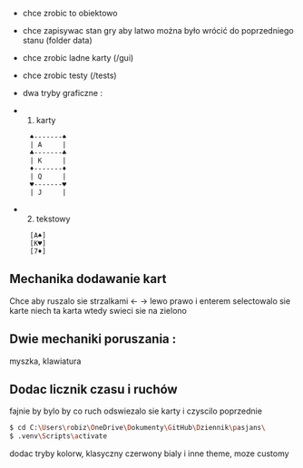 - chce zrobic to obiektowo

- chce zapisywac stan gry aby latwo można było wrócić do poprzedniego stanu (folder data)

- chce zrobic ladne karty (/gui)

- chce zrobic testy (/tests)

- dwa tryby graficzne :
- 1. karty
```
     ♠-------♠
     | A     |
     ♣-------♣
     | K     |
     ♦-------♦
     | Q     |
     ♥-------♥
     | J     |
```
- 2. tekstowy
```
     [A♠]
     [K♥]
     [7♦]
```

## Mechanika dodawanie kart

Chce aby ruszalo sie strzalkami <- -> lewo prawo i enterem selectowalo sie karte
niech ta karta wtedy swieci sie na zielono

## Dwie mechaniki poruszania :
myszka,
klawiatura

## Dodac licznik czasu i ruchów

fajnie by bylo by co ruch odswiezalo sie karty i czyscilo poprzednie


```bash
$ cd C:\Users\robiz\OneDrive\Dokumenty\GitHub\Dziennik\pasjans\
$ .venv\Scripts\activate
```

dodac tryby kolorw, klasyczny czerwony bialy i inne theme, moze customy
